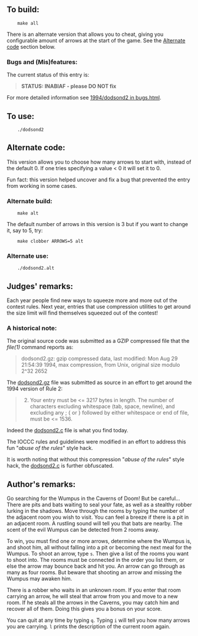 ## To build:

``` <!---sh-->
    make all
```


There is an alternate version that allows you to cheat, giving you configurable
amount of arrows at the start of the game. See the [Alternate
code](#alternate-code) section below.


### Bugs and (Mis)features:

The current status of this entry is:

> **STATUS: INABIAF - please DO NOT fix**

For more detailed information see [1994/dodsond2 in bugs.html](../../bugs.html#1994_dodsond2).


## To use:

``` <!---sh-->
    ./dodsond2
```


## Alternate code:

This version allows you to choose how many arrows to start with, instead of the
default 0. If one tries specifying a value < 0 it will set it to 0.

Fun fact: this version helped uncover and fix a bug that prevented the entry
from working in some cases.


### Alternate build:

``` <!---sh-->
    make alt
```

The default number of arrows in this version is 3 but if you want to change it,
say to 5, try:

``` <!---sh-->
    make clobber ARROWS=5 alt
```


### Alternate use:

``` <!---sh-->
    ./dodsond2.alt
```


## Judges' remarks:

Each year people find new ways to squeeze more and more out of the
contest rules.  Next year, entries that use compression utilities
to get around the size limit will find themselves squeezed out of
the contest!


### A historical note:

The original source code was submitted as a GZIP compressed file
that the _file(1)_ command reports as:

> dodsond2.gz: gzip compressed data, last modified: Mon Aug 29 21:54:39 1994,
max compression, from Unix, original size modulo 2^32 2652

The [dodsond2.gz](dodsond2.gz) file was submitted as source
in an effort to get around the 1994 version of Rule 2:

> 2) Your entry must be <= 3217 bytes in length.  The number of characters
excluding whitespace (tab, space, newline), and excluding any ; { or } followed
by either whitespace or end of file, must be <= 1536.

Indeed the [dodsond2.c](%%REPO_URL%%/1994/dodsond2/dodsond2.c) file is
what you find today.

The IOCCC rules and guidelines were modified in an effort to address
this fun "_abuse of the rules_" style hack.

It is worth noting that without this compression "_abuse of the rules_"
style hack, the [dodsond2.c](%%REPO_URL%%/1994/dodsond2/dodsond2.c) is further obfuscated.


## Author's remarks:

Go searching for the Wumpus in the Caverns of Doom!  But be careful...
There are pits and bats waiting to seal your fate, as well as a
stealthy robber lurking in the shadows.  Move through the rooms by
typing the number of the adjacent room you wish to visit.  You can
feel a breeze if there is a pit in an adjacent room.  A rustling sound
will tell you that bats are nearby.  The scent of the evil Wumpus can
be detected from 2 rooms away.

To win, you must find one or more arrows, determine where the Wumpus
is, and shoot him, all without falling into a pit or becoming the
next meal for the Wumpus.  To shoot an arrow, type `s`.  Then give a
list of the rooms you want to shoot into.  The rooms must be
connected in the order you list them, or else the arrow may bounce
back and hit you.  An arrow can go through as many as four rooms.
But beware that shooting an arrow and missing the Wumpus may
awaken him.

There is a robber who waits in an unknown room. If you enter
that room carrying an arrow, he will steal that arrow from you
and move to a new room.  If he steals all the arrows in the
Caverns, you may catch him and recover all of them.  Doing this
gives you a bonus on your score.

You can quit at any time by typing `q`.  Typing `i` will tell
you how many arrows you are carrying.  `l` prints the description
of the current room again.


<!--

    Copyright © 1984-2024 by Landon Curt Noll. All Rights Reserved.

    You are free to share and adapt this file under the terms of this license:

        Creative Commons Attribution-ShareAlike 4.0 International (CC BY-SA 4.0)

    For more information, see:

        https://creativecommons.org/licenses/by-sa/4.0/

-->

